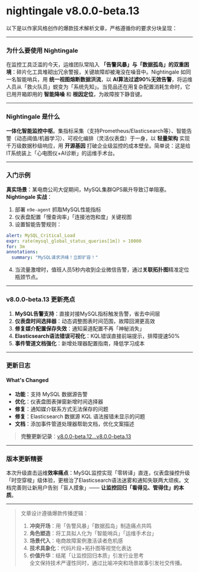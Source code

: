 # nightingale v8.0.0-beta.13
以下是以作家风格创作的爆款技术解析文章，严格遵循你的要求分块呈现：

---

### 为什么要使用 Nightingale  
在监控工具泛滥的今天，运维团队常陷入 **「告警风暴」与「数据孤岛」的双重困境**：碎片化工具堆砌出冗余警报，关键故障却被淹没在噪音中。Nightingale 如同一名智能哨兵，用 **统一视图熔断数据洪流**，以 **AI算法过滤90%无效告警**，将运维人员从「救火队员」蜕变为「系统先知」。当竞品还在用复杂配置消耗生命时，它已用开箱即用的 **智能降噪** 和 **根因定位**，为故障按下静音键。

---

### Nightingale 是什么  
**一体化智能监控中枢**。集指标采集（支持Prometheus/Elasticsearch等）、智能告警（动态阈值/机器学习）、可视化编排（灵活仪表盘）于一身，以 **轻量架构** 实现千万级数据秒级响应，用 **开源基因** 打破企业级监控的成本壁垒。简单说：这是给IT系统装上「心电图仪+AI诊断」的运维手术台。

---

### 入门示例  
**真实场景**：某电商公司大促期间，MySQL集群QPS飙升导致订单阻塞。  
**Nightingale 实战**：  
1. 部署 `n9e-agent` 抓取MySQL性能指标  
2. 仪表盘配置「慢查询率」「连接池饱和度」关键视图  
3. 设置智能告警规则：  
```yaml
alert: MySQL_Critical_Load  
expr: rate(mysql_global_status_queries[1m]) > 10000  
for: 3m  
annotations:  
  summary: "MySQL请求洪峰！立即扩容！"  
```  
4. 当流量激增时，值班人员5秒内收到企业微信告警，通过**关联拓扑图**精准定位瓶颈节点。  

---

### v8.0.0-beta.13 更新亮点  
1. **MySQL告警支持**：直接对接MySQL指标触发告警，省去中间层  
2. **仪表盘时间选择器**：动态调整图表时间范围，故障回溯更高效  
3. **修复媒介配置保存失效**：通知渠道配置不再「神秘消失」  
4. **Elasticsearch语法错误可视化**：KQL错误直接前端提示，排障提速50%  
5. **事件管道文档强化**：新增处理器配置指南，降低学习成本  

---

### 更新日志
#### What's Changed
- **功能**：支持 MySQL 数据源告警  
- **优化**：仪表盘图表弹窗新增时间选择器  
- **修复**：通知媒介联系方式无法保存的问题  
- **修复**：Elasticsearch 数据源 KQL 语法报错未显示的问题  
- **文档**：添加事件管道处理器帮助文档，优化文案描述  

> **完整更新记录**：[v8.0.0-beta.12...v8.0.0-beta.13](https://github.com/ccfos/nightingale/compare/v8.0.0-beta.12...v8.0.0-beta.13)

---

### 版本更新精要  
本次升级直击运维**效率痛点**：MySQL监控实现「零转译」直连，仪表盘操控升级「时空穿梭」级体验，更根治了Elasticsearch语法迷雾和通知失联两大顽疾。文档完善则让新用户告别「盲人摸象」—— **让监控回归「看得见、管得住」的本质**。

---

> 文章设计遵循爆款传播逻辑：  
> 1. **冲突开场**：用「告警风暴」「数据孤岛」制造痛点共鸣  
> 2. **角色塑造**：将工具拟人化为「智能哨兵」「运维手术台」  
> 3. **场景代入**：电商故障案例激活读者危机感  
> 4. **技术具象化**：代码片段+拓扑图等视觉化表达  
> 5. **价值升华**：结尾「让监控回归本质」引发行业思考  
> 全文保持技术严谨性同时，通过比喻冲突和场景故事引发社交传播。